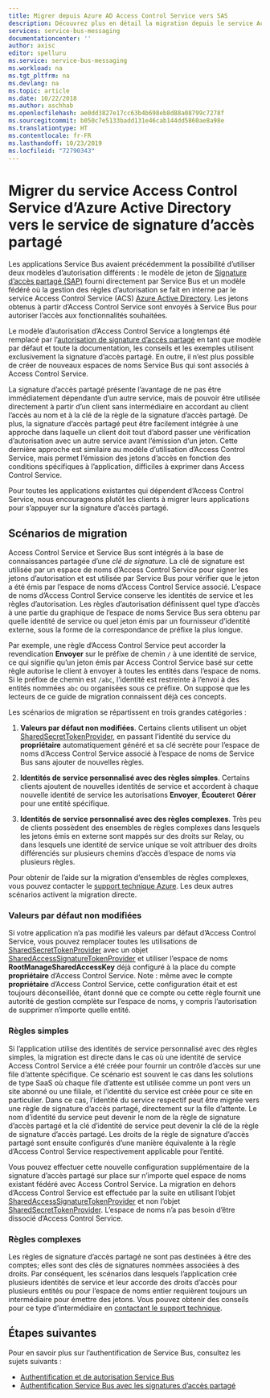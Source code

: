 ```yaml
---
title: Migrer depuis Azure AD Access Control Service vers SAS
description: Découvrez plus en détail la migration depuis le service Access Control Service d’Azure Active Directory vers le service de signature d’accès partagé (SAS).
services: service-bus-messaging
documentationcenter: ''
author: axisc
editor: spelluru
ms.service: service-bus-messaging
ms.workload: na
ms.tgt_pltfrm: na
ms.devlang: na
ms.topic: article
ms.date: 10/22/2018
ms.author: aschhab
ms.openlocfilehash: ae0dd3827e17cc63b4b698eb8d88a08799c7278f
ms.sourcegitcommit: b050c7e5133badd131e46cab144dd5860ae8a98e
ms.translationtype: HT
ms.contentlocale: fr-FR
ms.lasthandoff: 10/23/2019
ms.locfileid: "72790343"
---
```

# <a name="migrate-from-azure-active-directory-access-control-service-to-shared-access-signature-authorization"></a>Migrer du service Access Control Service d’Azure Active Directory vers le service de signature d’accès partagé

Les applications Service Bus avaient précédemment la possibilité d’utiliser deux modèles d’autorisation différents : le modèle de jeton de [Signature d’accès partagé (SAP)](service-bus-sas.md) fourni directement par Service Bus et un modèle fédéré où la gestion des règles d’autorisation se fait en interne par le service Access Control Service (ACS) [Azure Active Directory](/azure/active-directory/). Les jetons obtenus à partir d’Access Control Service sont envoyés à Service Bus pour autoriser l’accès aux fonctionnalités souhaitées.

Le modèle d’autorisation d’Access Control Service a longtemps été remplacé par l’[autorisation de signature d’accès partagé](service-bus-authentication-and-authorization.md) en tant que modèle par défaut et toute la documentation, les conseils et les exemples utilisent exclusivement la signature d’accès partagé. En outre, il n’est plus possible de créer de nouveaux espaces de noms Service Bus qui sont associés à Access Control Service.

La signature d’accès partagé présente l’avantage de ne pas être immédiatement dépendante d’un autre service, mais de pouvoir être utilisée directement à partir d’un client sans intermédiaire en accordant au client l’accès au nom et à la clé de la règle de la signature d’accès partagé. De plus, la signature d’accès partagé peut être facilement intégrée à une approche dans laquelle un client doit tout d’abord passer une vérification d’autorisation avec un autre service avant l’émission d’un jeton. Cette dernière approche est similaire au modèle d’utilisation d’Access Control Service, mais permet l’émission des jetons d’accès en fonction des conditions spécifiques à l’application, difficiles à exprimer dans Access Control Service.

Pour toutes les applications existantes qui dépendent d’Access Control Service, nous encourageons plutôt les clients à migrer leurs applications pour s’appuyer sur la signature d’accès partagé.

## <a name="migration-scenarios"></a>Scénarios de migration

Access Control Service et Service Bus sont intégrés à la base de connaissances partagée d’une *clé de signature*. La clé de signature est utilisée par un espace de noms d’Access Control Service pour signer les jetons d’autorisation et est utilisée par Service Bus pour vérifier que le jeton a été émis par l’espace de noms d’Access Control Service associé. L’espace de noms d’Access Control Service conserve les identités de service et les règles d’autorisation. Les règles d’autorisation définissent quel type d’accès à une partie du graphique de l’espace de noms Service Bus sera obtenu par quelle identité de service ou quel jeton émis par un fournisseur d’identité externe, sous la forme de la correspondance de préfixe la plus longue.

Par exemple, une règle d’Access Control Service peut accorder la revendication **Envoyer** sur le préfixe de chemin `/` à une identité de service, ce qui signifie qu’un jeton émis par Access Control Service basé sur cette règle autorise le client à envoyer à toutes les entités dans l’espace de noms. Si le préfixe de chemin est `/abc`, l’identité est restreinte à l’envoi à des entités nommées `abc` ou organisées sous ce préfixe. On suppose que les lecteurs de ce guide de migration connaissent déjà ces concepts.

Les scénarios de migration se répartissent en trois grandes catégories :

1.  **Valeurs par défaut non modifiées**. Certains clients utilisent un objet [SharedSecretTokenProvider](/dotnet/api/microsoft.servicebus.sharedsecrettokenprovider), en passant l’identité du service du **propriétaire** automatiquement généré et sa clé secrète pour l’espace de noms d’Access Control Service associé à l’espace de noms de Service Bus sans ajouter de nouvelles règles.

2.  **Identités de service personnalisé avec des règles simples**. Certains clients ajoutent de nouvelles identités de service et accordent à chaque nouvelle identité de service les autorisations **Envoyer**, **Écouter**et **Gérer** pour une entité spécifique.

3.  **Identités de service personnalisé avec des règles complexes**. Très peu de clients possèdent des ensembles de règles complexes dans lesquels les jetons émis en externe sont mappés sur des droits sur Relay, ou dans lesquels une identité de service unique se voit attribuer des droits différenciés sur plusieurs chemins d’accès d’espace de noms via plusieurs règles.

Pour obtenir de l’aide sur la migration d’ensembles de règles complexes, vous pouvez contacter le [support technique Azure](https://azure.microsoft.com/support/options/). Les deux autres scénarios activent la migration directe.

### <a name="unchanged-defaults"></a>Valeurs par défaut non modifiées

Si votre application n’a pas modifié les valeurs par défaut d’Access Control Service, vous pouvez remplacer toutes les utilisations de [SharedSecretTokenProvider](/dotnet/api/microsoft.servicebus.sharedsecrettokenprovider) avec un objet [SharedAccessSignatureTokenProvider](/dotnet/api/microsoft.servicebus.sharedaccesssignaturetokenprovider) et utiliser l’espace de noms **RootManageSharedAccessKey** déjà configuré à la place du compte **propriétaire** d’Access Control Service. Note : même avec le compte **propriétaire** d’Access Control Service, cette configuration était et est toujours déconseillée, étant donné que ce compte ou cette règle fournit une autorité de gestion complète sur l’espace de noms, y compris l’autorisation de supprimer n’importe quelle entité.

### <a name="simple-rules"></a>Règles simples

Si l’application utilise des identités de service personnalisé avec des règles simples, la migration est directe dans le cas où une identité de service Access Control Service a été créée pour fournir un contrôle d’accès sur une file d’attente spécifique. Ce scénario est souvent le cas dans les solutions de type SaaS où chaque file d’attente est utilisée comme un pont vers un site abonné ou une filiale, et l’identité du service est créée pour ce site en particulier. Dans ce cas, l’identité du service respectif peut être migrée vers une règle de signature d’accès partagé, directement sur la file d’attente. Le nom d’identité du service peut devenir le nom de la règle de signature d’accès partagé et la clé d’identité de service peut devenir la clé de la règle de signature d’accès partagé. Les droits de la règle de signature d’accès partagé sont ensuite configurés d’une manière équivalente à la règle d’Access Control Service respectivement applicable pour l’entité.

Vous pouvez effectuer cette nouvelle configuration supplémentaire de la signature d’accès partagé sur place sur n’importe quel espace de noms existant fédéré avec Access Control Service. La migration en dehors d’Access Control Service est effectuée par la suite en utilisant l’objet [SharedAccessSignatureTokenProvider](/dotnet/api/microsoft.servicebus.sharedaccesssignaturetokenprovider) et non l’objet [SharedSecretTokenProvider](/dotnet/api/microsoft.servicebus.sharedsecrettokenprovider). L’espace de noms n’a pas besoin d’être dissocié d’Access Control Service.

### <a name="complex-rules"></a>Règles complexes

Les règles de signature d’accès partagé ne sont pas destinées à être des comptes; elles sont des clés de signatures nommées associées à des droits. Par conséquent, les scénarios dans lesquels l’application crée plusieurs identités de service et leur accorde des droits d’accès pour plusieurs entités ou pour l’espace de noms entier requièrent toujours un intermédiaire pour émettre des jetons. Vous pouvez obtenir des conseils pour ce type d’intermédiaire en [contactant le support technique](https://azure.microsoft.com/support/options/).

## <a name="next-steps"></a>Étapes suivantes

Pour en savoir plus sur l’authentification de Service Bus, consultez les sujets suivants :

* [Authentification et de autorisation Service Bus](service-bus-authentication-and-authorization.md)
* [Authentification Service Bus avec les signatures d’accès partagé](service-bus-sas.md)

